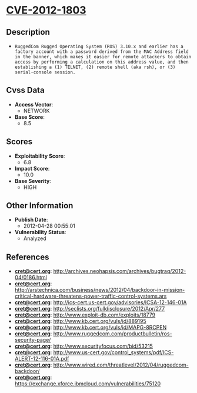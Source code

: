 
# [CVE-2012-1803](https://cve.mitre.org/cgi-bin/cvename.cgi?name=CVE-2012-1803)

## Description

- `RuggedCom Rugged Operating System (ROS) 3.10.x and earlier has a factory account with a password derived from the MAC Address field in the banner, which makes it easier for remote attackers to obtain access by performing a calculation on this address value, and then establishing a (1) TELNET, (2) remote shell (aka rsh), or (3) serial-console session.`

## Cvss Data

- **Access Vector**:
  - NETWORK
- **Base Score**:
  - 8.5

## Scores

- **Exploitability Score**:
  - 6.8
- **Impact Score**:
  - 10.0
- **Base Severity**:
  - HIGH

## Other Information

- **Publish Date**:
  - 2012-04-28 00:55:01
- **Vulnerability Status**:
  - Analyzed

## References

- **cret@cert.org**: http://archives.neohapsis.com/archives/bugtraq/2012-04/0186.html
- **cret@cert.org**: http://arstechnica.com/business/news/2012/04/backdoor-in-mission-critical-hardware-threatens-power-traffic-control-systems.ars
- **cret@cert.org**: http://ics-cert.us-cert.gov/advisories/ICSA-12-146-01A
- **cret@cert.org**: http://seclists.org/fulldisclosure/2012/Apr/277
- **cret@cert.org**: http://www.exploit-db.com/exploits/18779
- **cret@cert.org**: http://www.kb.cert.org/vuls/id/889195
- **cret@cert.org**: http://www.kb.cert.org/vuls/id/MAPG-8RCPEN
- **cret@cert.org**: http://www.ruggedcom.com/productbulletin/ros-security-page/
- **cret@cert.org**: http://www.securityfocus.com/bid/53215
- **cret@cert.org**: http://www.us-cert.gov/control_systems/pdf/ICS-ALERT-12-116-01A.pdf
- **cret@cert.org**: http://www.wired.com/threatlevel/2012/04/ruggedcom-backdoor/
- **cret@cert.org**: https://exchange.xforce.ibmcloud.com/vulnerabilities/75120
